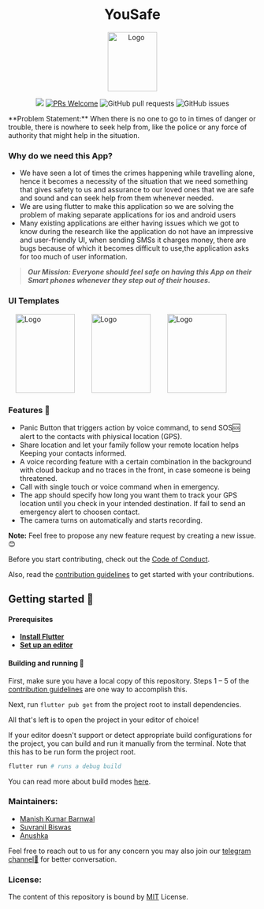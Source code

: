 <h1 align="center">YouSafe</h1>
<p align="center"><img src="https://github.com/neil-dev/YouSafe/blob/master/Logo/Logo.png" alt="Logo" width="100px" height="120px" hspace="10"/><br>
<p align="center">    
    <img src="https://img.shields.io/github/license/neil-dev/YouSafe?style=flat">  
    <a href="http://makeapullrequest.com" target="_blank"><img src="https://img.shields.io/badge/PRs-welcome-brightgreen.svg?style=flat" alt="PRs Welcome"></a>
    <img alt="GitHub pull requests" src="https://github.com/neil-dev/YouSafe/pulls">
    <img alt="GitHub issues" src="https://github.com/neil-dev/YouSafe/issues">
</p>
**Problem Statement:** When there is no one to go to in times of danger or trouble, there is nowhere to seek help from, like the police or any force of authority that might help in the situation.

### Why do we need this App?
- We have seen a lot of times the crimes happening while travelling alone, hence it becomes a necessity of the situation that we need something that gives safety to us and assurance to our loved ones that we are safe and sound and can seek help from them whenever needed.
- We are using flutter to make this application so we are solving the problem of making separate applications for ios and android users 
- Many existing applications are either having issues which we got to know during the research like the application do not have an impressive and user-friendly UI, when sending SMSs it charges money, there are bugs because of which it becomes difficult to use,the application asks for too much of user information.

> _**Our Mission: Everyone should feel safe on having this App on their Smart phones whenever they step out of their houses.**_

### UI Templates

<p>
  <img src="https://github.com/neil-dev/YouSafe/blob/master/Logo/Logo.png" alt="Logo" width="120px" height="160px" hspace="15"/>
  <img src="https://github.com/neil-dev/YouSafe/blob/master/UI%20Design%20Draft/Signin.png" alt="Logo" width="120px" height="160px" hspace="15"/>
  <img src="https://github.com/neil-dev/YouSafe/blob/master/UI%20Design%20Draft/Authentication.png" alt="Logo" width="120px" height="160px" hspace="15"/>
</p>

### Features :round_pushpin:
-  Panic Button that triggers action by voice command, to send SOS:sos: alert to the contacts with phiysical location (GPS).
-  Share location and let your family follow your remote location helps Keeping your contacts informed.  
-  A voice recording feature with a certain combination in the background with cloud backup and no traces in the front, in case someone is being threatened.
-  Call with single touch or voice command when in emergency.
-  The app should specify how long you want them to track your GPS location until you check in your intended destination. If fail to send an emergency alert to choosen contact.
-  The camera turns on automatically and starts recording.

**Note:** Feel free to propose any new feature request by creating a new issue.😊

Before you start contributing, check out the [Code of Conduct](CODE_OF_CONDUCT.md).

Also, read the [contribution guidelines](CONTRIBUTING.md) to get started with your contributions.

## Getting started :rocket:

#### Prerequisites

- [**Install Flutter**](https://flutter.dev/docs/get-started/install)
- [**Set up an editor**](https://flutter.dev/docs/get-started/editor) 


#### Building and running :hammer:

First, make sure you have a local copy of this repository. Steps 1 – 5 of the [contribution guidelines](CONTRIBUTING.md) are one way to accomplish this.

Next, run `flutter pub get` from the project root to install dependencies.

All that's left is to open the project in your editor of choice!

If your editor doesn't support or detect appropriate build configurations for the project, you can build and run it manually from the terminal. Note that this has to be run form the project root.

```sh
flutter run # runs a debug build
```

You can read more about build modes [here](https://flutter.dev/docs/testing/build-modes).

### Maintainers:
- [Manish Kumar Barnwal](https://github.com/imanishbarnwal)
- [Suvranil Biswas](http://github.com/neil-dev)
- [Anushka](https://github.com/Anushka-shukla)

Feel free to reach out to us for any concern you may also join our [telegram channel:link:](https://t.me/yousafe20) for better conversation.

### License:
The content of this repository is bound by [MIT](LICENSE) License.
